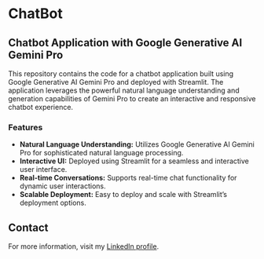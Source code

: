 # ChatBot
## Chatbot Application with Google Generative AI Gemini Pro
This repository contains the code for a chatbot application built using Google Generative AI Gemini Pro and deployed with Streamlit. The application leverages the powerful natural language understanding and generation capabilities of Gemini Pro to create an interactive and responsive chatbot experience.

### **Features**
- **Natural Language Understanding:** Utilizes Google Generative AI Gemini Pro for sophisticated natural language processing.
- **Interactive UI:** Deployed using Streamlit for a seamless and interactive user interface.
- **Real-time Conversations:** Supports real-time chat functionality for dynamic user interactions.
- **Scalable Deployment:** Easy to deploy and scale with Streamlit’s deployment options.
## Contact

For more information, visit my [LinkedIn profile](https://www.linkedin.com/in/dharmendra-behara-230388239/).
